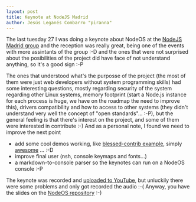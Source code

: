 ```yaml
---
layout: post
title: Keynote at NodeJS Madrid
author: Jesús Leganés Combarro "piranna"
---
```


The last tuesday 27 I was doing a keynote about NodeOS at the
[NodeJS Madrid group](http://www.meetup.com/Node-js-Madrid/events/219754655/)
and the reception was really great, being one of the events with more assintants
of the group :-D and the ones that were not surprised about the posibilities of
the project did have face of not understand anything, so it's a good sign :-P

The ones that understood what's the purposse of the project (the most of them
were just web developers without system programming skills) had some interesting
questions, mostly regarding security of the system regarding other Linux
systems, memory footprint (start a Node.js instance for each process is huge, we
have on the roadmap the need to improve this), drivers compatibility and how to
access to other systems (they didn't understand very well the concept of
"open standards"... :-P), but the general feeling is that there's interest on
the project, and some of them were interested in contribute :-) And as a
personal note, I found we need to improve the next point

* add some cool demos working, like
  [blessed-contrib example](https://github.com/yaronn/blessed-contrib), simply
  [awesome](https://raw.githubusercontent.com/yaronn/blessed-contrib/master/docs/images/term3.gif)
  ... :-D
* improve final user (nsh, console keymaps and fonts...)
* a markdown-to-console parser so the keynotes can run on a NodeOS console :-P

The keynote was recorded and [uploaded to YouTube](http://youtu.be/2osLHwKMaAc),
but unluckily there were some problems and only got recorded the audio :-(
Anyway, you have the slides on the
[NodeOS repository](https://github.com/NodeOS/NodeOS/blob/master/doc/NodeOS.odp?raw=true)
:-)
